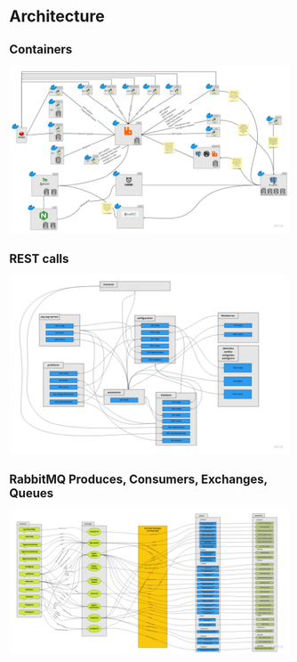 # Architecture

## Containers

![Containers](../docs/images/arch_containers.jpg)

## REST calls

![Rest Calls](../docs/images/arch_rest_calls.jpg)

## RabbitMQ Produces, Consumers, Exchanges, Queues

![RMQ](../docs/images/arch_rmq.jpg)

<!---
## BGP Update to Hijack Pipeline
[![](https://mermaid.ink/img/eyJjb2RlIjoic2VxdWVuY2VEaWFncmFtXG4gICAgcGFydGljaXBhbnQgREIgYXMgUG9zdGdyZXMgREJcbiAgICBwYXJ0aWNpcGFudCBBTVFQIGFzIERCIEJyaWRnZVxuICAgIHBhcnRpY2lwYW50IFJNUSBhcyBSYWJiaXRNUVxuICAgIHBhcnRpY2lwYW50IE1NIGFzIE1vbml0b3IgTW9kdWxlXG4gICAgcGFydGljaXBhbnQgREJNIGFzIERhdGFiYXNlIE1vZHVsZVxuICAgIHBhcnRpY2lwYW50IERNIGFzIERldGVjdGlvbiBNb2R1bGVcblxuICAgIE1NLT4-Uk1ROiBwdWJsaXNoXG4gICAgTm90ZSBvdmVyIE1NLCBSTVE6IGRhdGE6IEJHUCB1cGRhdGU8YnIvPmV4Y2hhbmdlOiBiZ3AtdXBkYXRlPGJyLz5yb3V0aW5nLWtleTogdXBkYXRlXG5cbiAgICBSTVEtPj4rREJNOiBjb25zdW1lXG4gICAgTm90ZSBvdmVyIFJNUSwgREJNOiBkYXRhOiBCR1AgdXBkYXRlPGJyLz5leGNoYW5nZTogYmdwLXVwZGF0ZTxici8-cm91dGluZy1rZXk6IHVwZGF0ZVxuXG4gICAgREJNLT4-REJNOiBwcm9jZXNzXG4gICAgTm90ZSByaWdodCBvZiBEQk06IEhhbmRsZSBCR1AgdXBkYXRlPGJyLz5mdW5jdGlvbjogaGFuZGxlX2JncF91cGRhdGVcblxuICAgIERCTS0-Pi1EQjogd3JpdGVcbiAgICBOb3RlIG92ZXIgREJNLCBEQjogaW5zZXJ0IGRhdGEgaW50byBiZ3BfdXBkYXRlc1xuXG4gICAgREItPj5BTVFQOiBQR19OT1RJRllcbiAgICBOb3RlIG92ZXIgREIsIEFNUVA6IHNlbmQgZGF0YSB0byBicmlkZ2U8YnIvPmRhdGE6IEJHUCB1cGRhdGVcblxuICAgIEFNUVAtPj5STVE6IHB1Ymxpc2hcbiAgICBOb3RlIG92ZXIgQU1RUCwgUk1ROiBkYXRhOiBCR1AgdXBkYXRlPGJyLz5leGNoYW5nZTogYW1xcC5kaXJlY3Q8YnIvPnJvdXRpbmcta2V5OiBkZXRlY3Rpb24tdXBkYXRlLXVwZGF0ZVxuXG4gICAgUk1RLT4-K0RNOiBjb25zdW1lXG4gICAgTm90ZSBvdmVyIFJNUSwgRE06IGRhdGE6IEJHUCB1cGRhdGU8YnIvPmV4Y2hhbmdlOiBhbXFwLmRpcmVjdDxici8-cm91dGluZy1rZXk6IGRldGVjdGlvbi11cGRhdGUtdXBkYXRlXG5cbiAgICBETS0-PkRNOiBwcm9jZXNzXG4gICAgTm90ZSByaWdodCBvZiBETTogSGFuZGxlIEJHUCB1cGRhdGU8YnIvPmZ1bmN0aW9uOiBkZXRlY3Rpb25faGFuZGxlX2JncF91cGRhdGVcblxuICAgIERNLT4-LVJNUTogcHVibGlzaFxuICAgIE5vdGUgb3ZlciBETSwgUk1ROiBkYXRhOiBoaWphY2s8YnIvPmV4Y2hhbmdlOiBoaWphY2staGFzaGluZzxici8-cm91dGluZy1rZXk6IGRiLWhpamFjay11cGRhdGUtWFhYXG5cbiAgICBSTVEtPj4rREJNOiBjb25zdW1lXG4gICAgTm90ZSBvdmVyIFJNUSwgREJNOiBkYXRhOiBoaWphY2s8YnIvPmV4Y2hhbmdlOiBoaWphY2staGFzaGluZzxici8-cm91dGluZy1rZXk6IGRiLWhpamFjay11cGRhdGUtWFhYXG5cbiAgICBEQk0tPj5EQk06IHByb2Nlc3NcbiAgICBOb3RlIHJpZ2h0IG9mIERCTTogSGFuZGxlIGhpamFjayB1cGRhdGU8YnIvPmZ1bmN0aW9uOiBkZXRlY3Rpb25faGFuZGxlX2hpamFja191cGRhdGVcblxuICAgIERCTS0-Pi1EQjogd3JpdGVcbiAgICBOb3RlIG92ZXIgREJNLCBEQjogaW5zZXJ0IGRhdGEgaW50byBoaWphY2tzXG4iLCJtZXJtYWlkIjp7InRoZW1lIjoiZGVmYXVsdCJ9LCJ1cGRhdGVFZGl0b3IiOmZhbHNlfQ)](https://mermaid-js.github.io/mermaid-live-editor/#/edit/eyJjb2RlIjoic2VxdWVuY2VEaWFncmFtXG4gICAgcGFydGljaXBhbnQgREIgYXMgUG9zdGdyZXMgREJcbiAgICBwYXJ0aWNpcGFudCBBTVFQIGFzIERCIEJyaWRnZVxuICAgIHBhcnRpY2lwYW50IFJNUSBhcyBSYWJiaXRNUVxuICAgIHBhcnRpY2lwYW50IE1NIGFzIE1vbml0b3IgTW9kdWxlXG4gICAgcGFydGljaXBhbnQgREJNIGFzIERhdGFiYXNlIE1vZHVsZVxuICAgIHBhcnRpY2lwYW50IERNIGFzIERldGVjdGlvbiBNb2R1bGVcblxuICAgIE1NLT4-Uk1ROiBwdWJsaXNoXG4gICAgTm90ZSBvdmVyIE1NLCBSTVE6IGRhdGE6IEJHUCB1cGRhdGU8YnIvPmV4Y2hhbmdlOiBiZ3AtdXBkYXRlPGJyLz5yb3V0aW5nLWtleTogdXBkYXRlXG5cbiAgICBSTVEtPj4rREJNOiBjb25zdW1lXG4gICAgTm90ZSBvdmVyIFJNUSwgREJNOiBkYXRhOiBCR1AgdXBkYXRlPGJyLz5leGNoYW5nZTogYmdwLXVwZGF0ZTxici8-cm91dGluZy1rZXk6IHVwZGF0ZVxuXG4gICAgREJNLT4-REJNOiBwcm9jZXNzXG4gICAgTm90ZSByaWdodCBvZiBEQk06IEhhbmRsZSBCR1AgdXBkYXRlPGJyLz5mdW5jdGlvbjogaGFuZGxlX2JncF91cGRhdGVcblxuICAgIERCTS0-Pi1EQjogd3JpdGVcbiAgICBOb3RlIG92ZXIgREJNLCBEQjogaW5zZXJ0IGRhdGEgaW50byBiZ3BfdXBkYXRlc1xuXG4gICAgREItPj5BTVFQOiBQR19OT1RJRllcbiAgICBOb3RlIG92ZXIgREIsIEFNUVA6IHNlbmQgZGF0YSB0byBicmlkZ2U8YnIvPmRhdGE6IEJHUCB1cGRhdGVcblxuICAgIEFNUVAtPj5STVE6IHB1Ymxpc2hcbiAgICBOb3RlIG92ZXIgQU1RUCwgUk1ROiBkYXRhOiBCR1AgdXBkYXRlPGJyLz5leGNoYW5nZTogYW1xcC5kaXJlY3Q8YnIvPnJvdXRpbmcta2V5OiBkZXRlY3Rpb24tdXBkYXRlLXVwZGF0ZVxuXG4gICAgUk1RLT4-K0RNOiBjb25zdW1lXG4gICAgTm90ZSBvdmVyIFJNUSwgRE06IGRhdGE6IEJHUCB1cGRhdGU8YnIvPmV4Y2hhbmdlOiBhbXFwLmRpcmVjdDxici8-cm91dGluZy1rZXk6IGRldGVjdGlvbi11cGRhdGUtdXBkYXRlXG5cbiAgICBETS0-PkRNOiBwcm9jZXNzXG4gICAgTm90ZSByaWdodCBvZiBETTogSGFuZGxlIEJHUCB1cGRhdGU8YnIvPmZ1bmN0aW9uOiBkZXRlY3Rpb25faGFuZGxlX2JncF91cGRhdGVcblxuICAgIERNLT4-LVJNUTogcHVibGlzaFxuICAgIE5vdGUgb3ZlciBETSwgUk1ROiBkYXRhOiBoaWphY2s8YnIvPmV4Y2hhbmdlOiBoaWphY2staGFzaGluZzxici8-cm91dGluZy1rZXk6IGRiLWhpamFjay11cGRhdGUtWFhYXG5cbiAgICBSTVEtPj4rREJNOiBjb25zdW1lXG4gICAgTm90ZSBvdmVyIFJNUSwgREJNOiBkYXRhOiBoaWphY2s8YnIvPmV4Y2hhbmdlOiBoaWphY2staGFzaGluZzxici8-cm91dGluZy1rZXk6IGRiLWhpamFjay11cGRhdGUtWFhYXG5cbiAgICBEQk0tPj5EQk06IHByb2Nlc3NcbiAgICBOb3RlIHJpZ2h0IG9mIERCTTogSGFuZGxlIGhpamFjayB1cGRhdGU8YnIvPmZ1bmN0aW9uOiBkZXRlY3Rpb25faGFuZGxlX2hpamFja191cGRhdGVcblxuICAgIERCTS0-Pi1EQjogd3JpdGVcbiAgICBOb3RlIG92ZXIgREJNLCBEQjogaW5zZXJ0IGRhdGEgaW50byBoaWphY2tzXG4iLCJtZXJtYWlkIjp7InRoZW1lIjoiZGVmYXVsdCJ9LCJ1cGRhdGVFZGl0b3IiOmZhbHNlfQ)
-->
